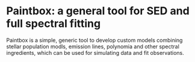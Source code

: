 # Paintbox: a general tool for SED and full spectral fitting

Paintbox is a simple, generic tool to develop custom models combining stellar population modls, emission lines, polynomia and other spectral ingredients, which can be used for simulating data and fit observations.
